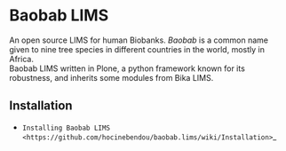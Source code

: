 Baobab LIMS
===========
An open source LIMS for human Biobanks. *Baobab* is a common name given to nine tree species in different countries in the world, mostly in Africa.  
Baobab LIMS written in Plone, a python framework known for its robustness, and inherits some modules from Bika LIMS.

Installation
------------
* `Installing Baobab LIMS <https://github.com/hocinebendou/baobab.lims/wiki/Installation>`_
